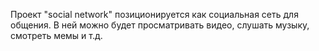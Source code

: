 Проект "social network" позиционируется как социальная сеть для общения. В ней можно будет просматривать видео, слушать музыку, смотреть мемы и т.д.